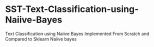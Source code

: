 # SST-Text-Classification-using-Naiive-Bayes
Text Classification using Naiive Bayes Implemented From Scratch and Compared to Sklearn Naiive bayes 
